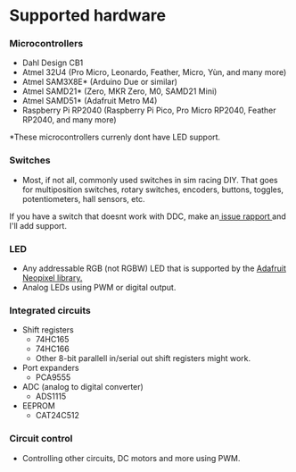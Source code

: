# Supported hardware

### **Microcontrollers**

* Dahl Design CB1
* Atmel 32U4 (Pro Micro, Leonardo, Feather, Micro, Yùn, and many more)
* Atmel SAM3X8E\* (Arduino Due or similar)
* Atmel SAMD21\* (Zero, MKR Zero, M0, SAMD21 Mini)
* Atmel SAMD51\* (Adafruit Metro M4)
* Raspberry Pi RP2040 (Raspberry Pi Pico, Pro Micro RP2040, Feather RP2040, and many more)

\*These microcontrollers currenly dont have LED support.

### Switches

* Most, if not all, commonly used switches in sim racing DIY. That goes for multiposition switches, rotary switches, encoders, buttons, toggles, potentiometers, hall sensors, etc.&#x20;

If you have a switch that doesnt work with DDC, make an[ issue rapport ](https://github.com/andreasdahl1987/DahlDesignDDC/issues)and I'll add support.&#x20;

### **LED**

* Any addressable RGB (not RGBW) LED that is supported by the [Adafruit Neopixel library. ](https://github.com/adafruit/Adafruit\_NeoPixel)
* Analog LEDs using PWM or digital output.

### Integrated circuits

* Shift registers
  * 74HC165
  * 74HC166
  * Other 8-bit parallell in/serial out shift registers might work.&#x20;
* Port expanders
  * PCA9555
* ADC (analog to digital converter)
  * ADS1115
* EEPROM
  * CAT24C512

### Circuit control

* Controlling other circuits, DC motors and more using PWM.

